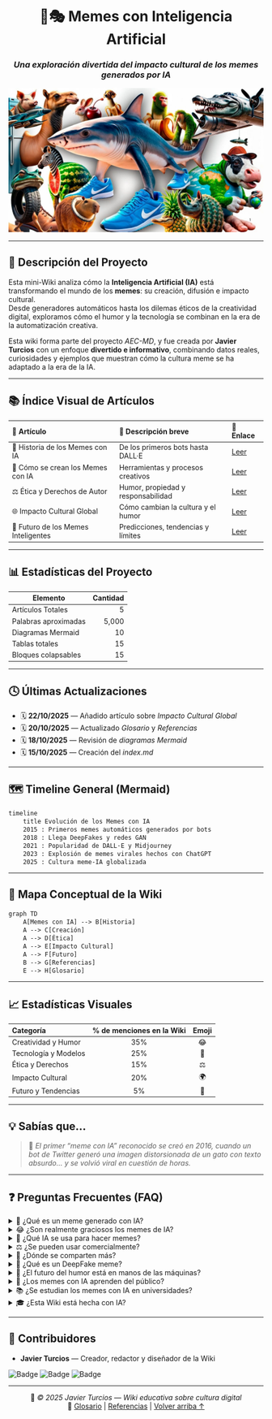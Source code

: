 <div align="center">

# 🧠🎭 Memes con Inteligencia Artificial  
### *Una exploración divertida del impacto cultural de los memes generados por IA*  

<img src="recursos/imagenes/banner-memes-ia.jpg" alt="Banner Memes con IA" width="600"/>

</div>

---

## 🧩 Descripción del Proyecto

Esta mini-Wiki analiza cómo la **Inteligencia Artificial (IA)** está transformando el mundo de los **memes**: su creación, difusión e impacto cultural.  
Desde generadores automáticos hasta los dilemas éticos de la creatividad digital, exploramos cómo el humor y la tecnología se combinan en la era de la automatización creativa.

Esta wiki forma parte del proyecto *AEC-MD*, y fue creada por **Javier Turcios** con un enfoque **divertido e informativo**, combinando datos reales, curiosidades y ejemplos que muestran cómo la cultura meme se ha adaptado a la era de la IA.

---

## 📚 Índice Visual de Artículos

| 🧾 Artículo | 💬 Descripción breve | 🔗 Enlace |
|:------------|:--------------------|:----------|
| 🤖 Historia de los Memes con IA | De los primeros bots hasta DALL·E | [Leer](articulo-1.md) |
| 🎨 Cómo se crean los Memes con IA | Herramientas y procesos creativos | [Leer](articulo-2.md) |
| ⚖️ Ética y Derechos de Autor | Humor, propiedad y responsabilidad | [Leer](articulo-3.md) |
| 🌐 Impacto Cultural Global | Cómo cambian la cultura y el humor | [Leer](articulo-4.md) |
| 🚀 Futuro de los Memes Inteligentes | Predicciones, tendencias y límites | [Leer](articulo-5.md) |

---

## 📊 Estadísticas del Proyecto

| Elemento | Cantidad |
|-----------|-----------:|
| Artículos Totales | 5 |
| Palabras aproximadas | 5,000 |
| Diagramas Mermaid | 10 |
| Tablas totales | 15 |
| Bloques colapsables | 15 |

---

## 🕓 Últimas Actualizaciones

- 🗓 **22/10/2025** — Añadido artículo sobre *Impacto Cultural Global*  
- 🗓 **20/10/2025** — Actualizado *Glosario* y *Referencias*  
- 🗓 **18/10/2025** — Revisión de *diagramas Mermaid*  
- 🗓 **15/10/2025** — Creación del *index.md*  

---

## 🗺️ Timeline General (Mermaid)

```mermaid
timeline
    title Evolución de los Memes con IA
    2015 : Primeros memes automáticos generados por bots
    2018 : Llega DeepFakes y redes GAN
    2021 : Popularidad de DALL·E y Midjourney
    2023 : Explosión de memes virales hechos con ChatGPT
    2025 : Cultura meme-IA globalizada
```

---

## 🧠 Mapa Conceptual de la Wiki

```mermaid
graph TD
    A[Memes con IA] --> B[Historia]
    A --> C[Creación]
    A --> D[Ética]
    A --> E[Impacto Cultural]
    A --> F[Futuro]
    B --> G[Referencias]
    E --> H[Glosario]
```

---

## 📈 Estadísticas Visuales

| Categoría | % de menciones en la Wiki | Emoji |
|:------------|:--------------------------:|:------:|
| Creatividad y Humor | 35% | 😂 |
| Tecnología y Modelos | 25% | 🤖 |
| Ética y Derechos | 15% | ⚖️ |
| Impacto Cultural | 20% | 🌍 |
| Futuro y Tendencias | 5% | 🚀 |

---

## 💡 Sabías que...

> 🧩 *El primer “meme con IA” reconocido se creó en 2016, cuando un bot de Twitter generó una imagen distorsionada de un gato con texto absurdo… y se volvió viral en cuestión de horas.*  

---

## ❓ Preguntas Frecuentes (FAQ)

<details>
<summary>🤔 ¿Qué es un meme generado con IA?</summary>
Es una imagen o video creado total o parcialmente por una inteligencia artificial.
</details>

<details>
<summary>😂 ¿Son realmente graciosos los memes de IA?</summary>
Depende del modelo… algunos son oro puro, otros son puro caos 😅
</details>

<details>
<summary>🧠 ¿Qué IA se usa para hacer memes?</summary>
Modelos como DALL·E, Midjourney o ChatGPT combinados con editores de texto e imagen.
</details>

<details>
<summary>⚖️ ¿Se pueden usar comercialmente?</summary>
Depende de la licencia del modelo y del contenido generado.
</details>

<details>
<summary>📱 ¿Dónde se comparten más?</summary>
En Reddit, X (Twitter), y comunidades de Discord dedicadas a arte generativo.
</details>

<details>
<summary>📸 ¿Qué es un DeepFake meme?</summary>
Un video alterado con IA para parodiar situaciones o personajes populares.
</details>

<details>
<summary>🚀 ¿El futuro del humor está en manos de las máquinas?</summary>
Quizás... pero todavía necesitamos humanos para reírnos de lo absurdo.
</details>

<details>
<summary>💬 ¿Los memes con IA aprenden del público?</summary>
Sí, algunos sistemas usan retroalimentación para mejorar su estilo.
</details>

<details>
<summary>📚 ¿Se estudian los memes con IA en universidades?</summary>
Sí, como parte de la cultura digital y la comunicación mediada por algoritmos.
</details>

<details>
<summary>🎓 ¿Esta Wiki está hecha con IA?</summary>
Exactamente… y con mucho humor humano 😁
</details>

---

## 👥 Contribuidores

- **Javier Turcios** — Creador, redactor y diseñador de la Wiki  

![Badge](https://img.shields.io/badge/Hecho_con_💡_y_😂-MemesIA-blue)
![Badge](https://img.shields.io/badge/Versión-1.0-green)
![Badge](https://img.shields.io/badge/Estado-En%20progreso-yellow)

---

<div align="center">

📘 *© 2025 Javier Turcios — Wiki educativa sobre cultura digital*  
🔗 [Glosario](glosario.md) | [Referencias](referencias.md) | [Volver arriba ↑](#🧠🎭-memes-con-inteligencia-artificial)

</div>
